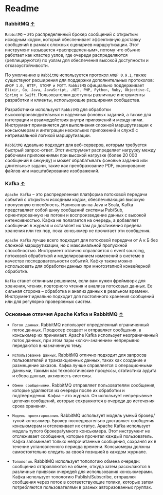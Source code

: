 # Readme


### RabbitMQ [&uarr;](#Readme)

`RabbitMQ` – это распределенный брокер сообщений с открытым исходным кодом, который обеспечивает эффективную доставку
сообщений в рамках сложных сценариев маршрутизации. Этот инструмент называется «распределенным», потому что обычно
работает как кластер узлов, где очереди распределяются (реплицируются) по узлам для обеспечения высокой доступности и
отказоустойчивости.

По умолчанию в `RabbitMQ` используется протокол `AMQP 0.9.1`, также существуют расширения для поддержки дополнительных
протоколов: `AMQP 1.0, HTTP, STOMP и MQTT`. `RabbitMQ` официально поддерживает `Elixir, Go, Java, JavaScript, .NET, PHP,
Python, Ruby, Objective-C, Spring и Swift`. Пользователям доступны различные инструменты разработки и клиенты,
использующие расширения сообщества.

Разработчики используют `RabbitMQ` для обработки высокопроизводительных и надежных фоновых заданий, а также для интеграции
и взаимодействия внутри приложений и между ними. Инструмент применяется для выполнения сложной маршрутизации к
консьюмерам и интеграции нескольких приложений и служб с нетривиальной логикой маршрутизации.

`RabbitMQ` идеально подходит для веб-серверов, которым требуется быстрый запрос-ответ. Этот инструмент распределяет
нагрузку между рабочими приложениями при высокой нагрузке (более 20 000 сообщений в секунду) и может обрабатывать
фоновые задания или длительные задачи, такие как преобразование PDF, сканирование файлов или масштабирование
изображений.

### Kafka [&uarr;](#Readme)

`Apache Kafka` – это распределенная платформа потоковой передачи событий с открытым исходным кодом, обеспечивающая высокую
пропускную способность. Написанная на Java и Scala, Kafka представляет собой шину сообщений системы Pub/Sub,
ориентированную на потоки и воспроизведение данных с высокой интенсивностью. Кафка не полагается на очередь, а добавляет
сообщения в журнал и оставляет их там до достижения предела хранения или тех пор, пока консьюмер не прочитает эти
сообщения.

`Apache Kafka` лучше всего подходит для потоковой передачи от А к Б без сложной маршрутизации, но с максимальной
пропускной способностью. Инструмент отлично справляется с event sourcing, потоковой обработкой и моделированием
изменений в системе в качестве последовательности событий. Кафку также можно использовать для обработки данных при
многоэтапной конвейерной обработке.

`Kafka` станет отличным решением, если вам нужен фреймворк для хранения, чтения, повторного чтения и анализа потоковых
данных. Ее сильная сторона – обработка и анализ данных в реальном времени. Инструмент идеально подходит для постоянного
хранения сообщений или для регулярно проверяемых систем.

### Основные отличия Apache Kafka и RabbitMQ [&uarr;](#Readme)

- `Поток данных`. RabbitMQ использует определенный ограниченный поток данных. Продюсер создает и отправляет сообщения, а консьюмер их принимает. Apache Kafka использует неограниченный поток данных, при этом пары «ключ-значение» непрерывно передаются в назначенную тему.

- `Использование данных`. RabbitMQ отлично подходит для запросов пользователей и транзакционных данных, таких как создание и размещение заказов. Кафка лучше справляется с операционными данными, такими как технологические процессы, статистика аудита и сбора данных, активность системы.

- `Обмен сообщениями`. RabbitMQ отправляет пользователям сообщения, которые удаляются из очереди после их обработки и подтверждения. Кафка – это журнал. Он использует непрерывные цепочки сообщений, которые сохраняются в очереди до истечения срока хранения.

- `Модель проектирования`. RabbitMQ использует модель умный брокер/тупой консьюмер. Брокер последовательно доставляет сообщения консьюмерам и отслеживает их статус. Apache Kafka использует модель тупого брокера/умного консьюмера. Этот инструмент не отслеживает сообщения, которые прочитал каждый пользователь. Кафка запоминает только непрочитанные сообщения, сохраняя их в течение установленного периода времени. Консьюмеры должны самостоятельно следить за своей позицией в каждом журнале.

- `Топология`. RabbitMQ использует топологию обмена очереди: сообщения отправляются на обмен, откуда затем рассылаются в различные привязки очередей для использования консьюмерами. Кафка использует топологию Publish/Subscribe, отправляя сообщения через поток в соответствующие топики, которые затем потребляются пользователями в разных авторизованных группах.
